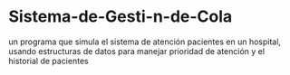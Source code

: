 # Sistema-de-Gesti-n-de-Cola
un programa que simula el sistema de atención pacientes en un hospital, usando estructuras de datos para manejar prioridad de atención y el historial de pacientes

